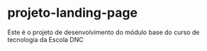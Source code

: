 # projeto-landing-page
Este é o projeto de desenvolvimento do módulo base do curso de tecnologia da Escola DNC
